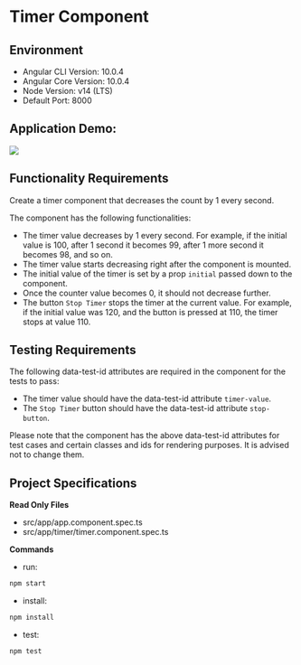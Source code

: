 # Timer Component

## Environment 

- Angular CLI Version: 10.0.4
- Angular Core Version: 10.0.4
- Node Version: v14 (LTS)
- Default Port: 8000

## Application Demo:

![](https://hrcdn.net/s3_pub/istreet-assets/W17Zgevg-Fzh-gBz-EdUGg/timer-component.gif)

## Functionality Requirements

Create a timer component that decreases the count by 1 every second.

The component has the following functionalities:

- The timer value decreases by 1 every second. For example, if the initial value is 100, after 1 second it becomes 99, after 1 more second it becomes 98, and so on.
- The timer value starts decreasing right after the component is mounted.
- The initial value of the timer is set by a prop `initial` passed down to the component.
- Once the counter value becomes 0, it should not decrease further.
- The button `Stop Timer` stops the timer at the current value. For example, if the initial value was 120, and the button is pressed at 110, the timer stops at value 110.
 
## Testing Requirements

The following data-test-id attributes are required in the component for the tests to pass:

- The timer value should have the data-test-id attribute `timer-value`.
- The `Stop Timer` button should have the data-test-id attribute `stop-button`.

Please note that the component has the above data-test-id attributes for test cases and certain classes and ids for rendering purposes. It is advised not to change them.


## Project Specifications

**Read Only Files**
- src/app/app.component.spec.ts
- src/app/timer/timer.component.spec.ts

**Commands**
- run: 
```bash
npm start
```
- install: 
```bash
npm install
```
- test: 
```bash
npm test
```
